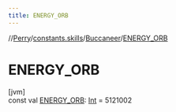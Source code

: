 ```yaml
---
title: ENERGY_ORB
---
```

//[Perry](../../../index.html)/[constants.skills](../index.html)/[Buccaneer](index.html)/[ENERGY_ORB](-e-n-e-r-g-y_-o-r-b.html)



# ENERGY_ORB



[jvm]\
const val [ENERGY_ORB](-e-n-e-r-g-y_-o-r-b.html): [Int](https://kotlinlang.org/api/latest/jvm/stdlib/kotlin/-int/index.html) = 5121002





